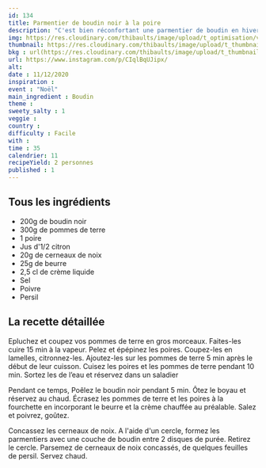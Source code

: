 ```yaml
---
id: 134
title: Parmentier de boudin noir à la poire
description: "C'est bien réconfortant une parmentier de boudin en hiver, avec des poires pour la touche sucrée."
img: https://res.cloudinary.com/thibaults/image/upload/t_optimisation/v1607701269/Recipes/20201211_parmentier_boudin_poire.jpg
thumbnail: https://res.cloudinary.com/thibaults/image/upload/t_thumbnail_josie/v1607701269/Recipes/20201211_parmentier_boudin_poire.jpg
bkg : url(https://res.cloudinary.com/thibaults/image/upload/t_thumbnail_josie/v1607701269/Recipes/20201211_parmentier_boudin_poire.jpg)
url: https://www.instagram.com/p/CIqlBqUJipx/
alt: 
date : 11/12/2020
inspiration : 
event : "Noël"
main_ingredient : Boudin
theme : 
sweety_salty : 1
veggie : 
country :
difficulty : Facile
with : 
time : 35
calendrier: 11
recipeYield: 2 personnes
published : 1
---
```


## Tous les ingrédients
 - 200g de boudin noir
 - 300g de pommes de terre
 - 1 poire
 - Jus d'1/2 citron
 - 20g de cerneaux de noix
 - 25g de beurre
 - 2,5 cl de crème liquide
 - Sel
 - Poivre
 - Persil

## La recette détaillée
Epluchez et coupez vos pommes de terre en gros morceaux. Faites-les cuire 15 min à la vapeur. Pelez et épépinez les poires. Coupez-les en lamelles, citronnez-les. Ajoutez-les sur les pommes de terre 5 min après le début de leur cuisson. Cuisez les poires et les pommes de terre pendant 10 min. Sortez les de l’eau et réservez dans un saladier

Pendant ce temps, Poêlez le boudin noir pendant 5 min. Ôtez le boyau et réservez au chaud. Écrasez les pommes de terre et les poires à la fourchette en incorporant le beurre et la crème chauffée au préalable. Salez et poivrez, goûtez.

Concassez les cerneaux de noix. A l'aide d'un cercle, formez les parmentiers avec une couche de boudin entre 2 disques de purée. Retirez le cercle. Parsemez de cerneaux de noix concassés, de quelques feuilles de persil. Servez chaud.